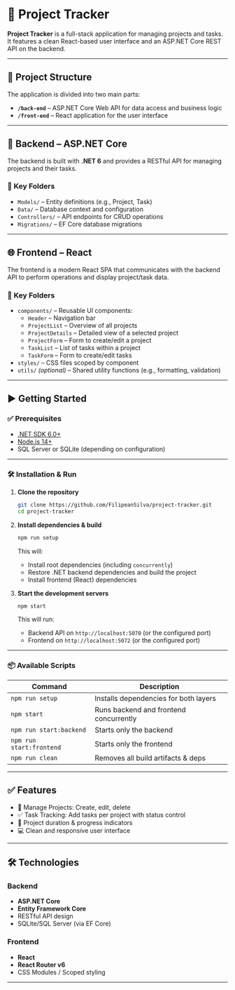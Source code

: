 # 🚀 Project Tracker

**Project Tracker** is a full-stack application for managing projects and tasks. It features a clean React-based user interface and an ASP.NET Core REST API on the backend.

---

## 🧱 Project Structure

The application is divided into two main parts:

- **`/back-end`** – ASP.NET Core Web API for data access and business logic  
- **`/front-end`** – React application for the user interface

---

## 🔧 Backend – ASP.NET Core

The backend is built with **.NET 6** and provides a RESTful API for managing projects and their tasks.

### 📂 Key Folders

- `Models/` – Entity definitions (e.g., Project, Task)
- `Data/` – Database context and configuration
- `Controllers/` – API endpoints for CRUD operations
- `Migrations/` – EF Core database migrations

---

## 🌐 Frontend – React

The frontend is a modern React SPA that communicates with the backend API to perform operations and display project/task data.

### 📂 Key Folders

- `components/` – Reusable UI components:
  - `Header` – Navigation bar
  - `ProjectList` – Overview of all projects
  - `ProjectDetails` – Detailed view of a selected project
  - `ProjectForm` – Form to create/edit a project
  - `TaskList` – List of tasks within a project
  - `TaskForm` – Form to create/edit tasks
- `styles/` – CSS files scoped by component
- `utils/` *(optional)* – Shared utility functions (e.g., formatting, validation)

---

## ▶️ Getting Started

### ✅ Prerequisites

- [.NET SDK 6.0+](https://dotnet.microsoft.com/download)
- [Node.js 14+](https://nodejs.org/)
- SQL Server or SQLite (depending on configuration)

---

### 🛠 Installation & Run

1. **Clone the repository**

   ```bash
   git clone https://github.com/FilipeanSilva/project-tracker.git
   cd project-tracker
   ```

2. **Install dependencies & build**

   ```bash
   npm run setup
   ```

   This will:
   - Install root dependencies (including `concurrently`)
   - Restore .NET backend dependencies and build the project
   - Install frontend (React) dependencies

3. **Start the development servers**

   ```bash
   npm start
   ```

   This will run:
   - Backend API on `http://localhost:5070` (or the configured port)
   - Frontend on `http://localhost:5072` (or the configured port)

---

### 📦 Available Scripts

| Command                | Description                              |
|------------------------|------------------------------------------|
| `npm run setup`        | Installs dependencies for both layers    |
| `npm start`            | Runs backend and frontend concurrently   |
| `npm run start:backend`| Starts only the backend                  |
| `npm run start:frontend`| Starts only the frontend                 |
| `npm run clean`        | Removes all build artifacts & deps       |

---

## ✅ Features

- 📁 Manage Projects: Create, edit, delete
- ✅ Task Tracking: Add tasks per project with status control
- 📅 Project duration & progress indicators
- 💻 Clean and responsive user interface

---

## 🛠 Technologies

### Backend
- **ASP.NET Core**
- **Entity Framework Core**
- RESTful API design
- SQLite/SQL Server (via EF Core)

### Frontend
- **React**
- **React Router v6**
- CSS Modules / Scoped styling

---